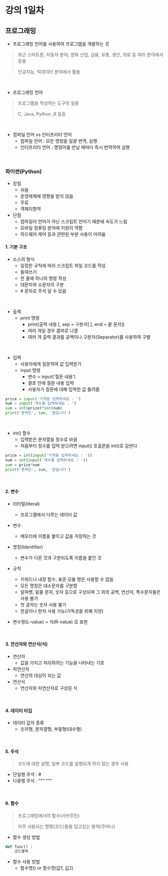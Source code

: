 # 강의 1일차

## 프로그래밍

- 프로그래밍 언어를 사용하여 프로그램을 개발하는 것

> 최근 스마트폰, 자동차 분야, 영화 산업, 금융, 유통, 생산, 의료 등 여러 분야에서 응용
>
> 인공지능, 빅데이터 분야에서 활용

<br>

- 프로그래밍 언어

> 프로그램을 작성하는 도구의 일종
>
> C, Java, Python ,R 등등 

<br>

- 컴파일 언어 vs 인터프리터 언어
  - 컴파일 언어 : 모든 명령을 일괄 번역, 실행 
  - 인터프리터 언어 : 명령어를 만날 때마다 즉시 번역하여 실행

<br>

### 파이썬(Python)

- 장점
  - 쉬움
  - 운영체제에 영향을 받지 않음
  - 무료
  - 객체지향적
- 단점
  - 컴파일러 언어가 아닌 스크립트 언어기 때문에 속도가 느림
  - 모바일 컴퓨팅 분야에 지원이 약함
  - 하드웨어 제어 등과 관련된 부분 사용이 어려움

#### 1. 기본 구조

* 소스의 형식
  * 일정한 규칙에 따라 스크립트 파일 코드를 작성
  * 들여쓰기
  * 한 줄에 하나의 명령 작성
  * 대문자와 소문자의 구분
  * \# 문자로 주석 달 수 있음

<br>

* 출력
  * print 명령
    * print(출력 내용 [, sep = 구분자] [, end = 끝 문자])
    * 여러 개일 경우 콤마로 나열
    * 여러 개 출력 결과를 공백이나 구분자(Separator)를 사용하여 구별

<br>

* 입력
  * 사용자에게 질문하여 값 입력받기
  * input 명령
    * 변수 = input('질문 내용')
    * 괄호 안에 질문 내용 입력
    * 사용자가 질문에 대해 입력한 값 돌려줌

```python
price = input('가격을 입력하세요 : ')
num = input('개수를 입력하세요 : ')
sum = int(price)*int(num)
print('총액은', sum, '원입니다')
```

<br>

* int() 함수
  * 입력받은 문자열을 정수로 바꿈
  * 처음부터 정수를 입력 받으려면 input() 호출문을 int()로 감싼다

```python
price = int(input('가격을 입력하세요 : '))
num = int(input('개수를 입력하세요 : '))
sum = price*num
print('총액은', sum, '원입니다')
```

<br>

#### 2. 변수

* 리터럴(literal)
  * 프로그램에서 다루는 데이터 값

* 변수
  * 메모리에 이름을 붙이고 값을 저장하는 것
* 명칭(Identifier)
  * 변수가 다른 것과 구분되도록 이름을 붙인 것
* 규칙
  * 키워드나 내장 함수, 표준 모듈 명은 사용할 수 없음
  * 모든 명칭은 대소문자를 구분함
  * 알파벳, 밑줄 문자, 숫자 등으로 구성되며 그 외의 공백, 연산자, 특수문자들은 사용 불가
  * 첫 글자는 숫자 사용 불가
  * 한글이나 한자 사용 가능(가독성을 위해 지양)

* 변수명(L-value) = 식(R-value) 로 표현

<br>

#### 3. 연산자와 연산식(식)

* 연산자
  * 값을 가지고 처리하려는 기능을 나타내는 기호
* 피연산자
  * 연산의 대상이 되는 값
* 연산식
  * 연산자와 피연산자로 구성된 식

<br>

#### 4. 데이터 타입

* 데이터 값의 종류
  * 숫자형, 문자열형, 부울형(대수형)

<br>

#### 5. 주석

> 코드에 대한 설명, 일부 코드를 실행되게 하지 않는 경우 사용

* 단일행 주석 : #
* 다중행 주석 : """             """

<br>

#### 6. 함수

> 프로그래밍에서의 함수(서브루틴)
>
> 자주 사용되는 명령(코드)들을 담고있는 블럭(주머니)

* 함수 생성 방법

```python
def func() :
	코드블럭
```

* 함수 사용 방법
  * 함수명() or 함수명(값1, 값2)